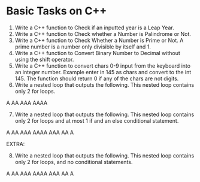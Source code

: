 # Basic Tasks on C++

1.	Write a C++ function to Check if an inputted year is a Leap Year.
2.	Write a C++ function to Check whether a Number is Palindrome or Not.
3.	Write a C++ function to Check Whether a Number is Prime or Not. A prime number is a number only divisible by itself and 1.
4.	Write a C++ function to Convert Binary Number to Decimal without using the shift operator.
5.	Write a C++ function to convert chars 0-9 input from the keyboard into an integer number. Example enter in 145 as chars and convert to the int 145. The function should return 0 if any of the chars are not digits.
6.	Write a nested loop that outputs the following. This nested loop contains only 2 for loops.

A
AA
AAA
AAAA

7.	Write a nested loop that outputs the following. This nested loop contains only 2 for loops and at most 1 if and an else conditional statement.

A
AA
AAA
AAAA
AAA
AA
A

EXTRA:

8.	Write a nested loop that outputs the following. This nested loop contains only 2 for loops, and no conditional statements.

A
AA
AAA
AAAA
AAA
AA
A
